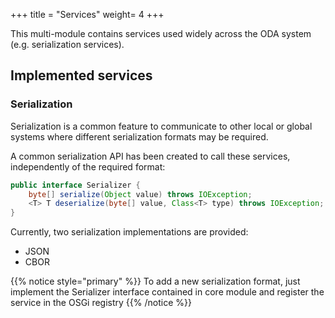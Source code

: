 +++
title = "Services"
weight= 4
+++

This multi-module contains services used widely across the ODA system (e.g. serialization services).

## Implemented services

### Serialization

Serialization is a common feature to communicate to other local or global systems where different serialization formats may be required.

A common serialization API has been created to call these services, independently of the required format:

```java
public interface Serializer {
    byte[] serialize(Object value) throws IOException;
    <T> T deserialize(byte[] value, Class<T> type) throws IOException;
}
```

Currently, two serialization implementations are provided:

* JSON
* CBOR

{{% notice style="primary" %}}
To add a new serialization format, just implement the Serializer interface contained in core module and register the service in the OSGi registry
{{% /notice %}}
